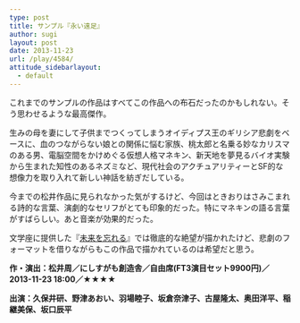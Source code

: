 ```yaml
---
type: post
title: サンプル『永い遠足』
author: sugi
layout: post
date: 2013-11-23
url: /play/4584/
attitude_sidebarlayout:
  - default
---
```

これまでのサンプルの作品はすべてこの作品への布石だったのかもしれない。そう思わせるような最高傑作。

生みの母を妻にして子供までつくってしまうオイディプス王のギリシア悲劇をベースに、血のつながらない娘との関係に悩む家族、桃太郎と名乗る妙なカリスマのある男、電脳空間をかけめぐる仮想人格マネキン、新天地を夢見るバイオ実験から生まれた知性のあるネズミなど、現代社会のアクチュアリティーとSF的な想像力を取り入れて新しい神話を紡ぎだしている。

今までの松井作品に見られなかった気がするけど、今回はときおりはさみこまれる詩的な言葉、演劇的なセリフがとても印象的だった。特にマネキンの語る言葉がすばらしい。あと音楽が効果的だった。

文学座に提供した『<a href="http://asharpminor.com/play/4534/" onclick="_gaq.push(['_trackEvent', 'outbound-article', 'http://asharpminor.com/play/4534/', '未来を忘れる']);" title="文学座アトリエの会『未来を忘れる』">未来を忘れる</a>』では徹底的な絶望が描かれたけど、悲劇のフォーマットを借りながらもこの作品で描かれているのは希望だと思う。

**作・演出：松井周／にしすがも創造舎／自由席(FT3演目セット9900円)／2013-11-23 18:00／★★★★**

**出演：久保井研、野津あおい、羽場睦子、坂倉奈津子、古屋隆太、奥田洋平、稲継美保、坂口辰平**
